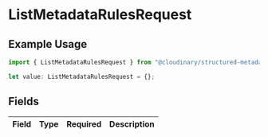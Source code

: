 # ListMetadataRulesRequest

## Example Usage

```typescript
import { ListMetadataRulesRequest } from "@cloudinary/structured-metadata/models/operations";

let value: ListMetadataRulesRequest = {};
```

## Fields

| Field       | Type        | Required    | Description |
| ----------- | ----------- | ----------- | ----------- |